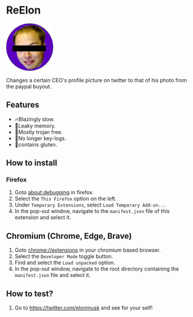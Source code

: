 # ReElon

![icon](./images/RealElon_icon-128.png)

Changes a certain CEO's profile picture on twitter to that of his photo from the paypal buyout.

## Features

- 🔥Blazingly slow.
- 🫗Leaky memory.
- 🐎Mostly trojan free.
- 🔑No longer key-logs.
- 🍞contains gluten.


## How to install

### Firefox
1. Goto [about:debugging](about:debugging) in firefox.
2. Select the `This Firefox` option on the left.
3. Under `Temporary Extensions`, select `Load Temporary Add-on...`
4. In the pop-out window, navigate to the `manifest.json` file of this extension and select it.

## Chromium (Chrome, Edge, Brave)
1. Goto [chrome://extensions](chrome://extensions) in your chromium based browser.
2. Select the `Developer Mode` toggle button.
3. Find and select the `Load unpacked` option.
4. In the pop-out window, navigate to the root directory containing the `manifest.json` file and select it.

## How to test?

1. Go to https://twitter.com/elonmusk and see for your self!
